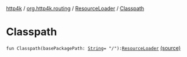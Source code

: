 [http4k](../../index.md) / [org.http4k.routing](../index.md) / [ResourceLoader](index.md) / [Classpath](./-classpath.md)

# Classpath

`fun Classpath(basePackagePath: `[`String`](https://kotlinlang.org/api/latest/jvm/stdlib/kotlin/-string/index.html)` = "/"): `[`ResourceLoader`](index.md) [(source)](https://github.com/http4k/http4k/blob/master/http4k-core/src/main/kotlin/org/http4k/routing/ResourceLoader.kt#L10)